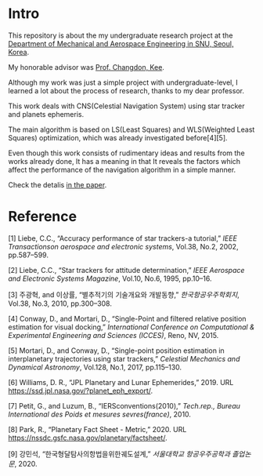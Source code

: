 # Intro
This repository is about the my undergraduate research project at the [Department of Mechanical and Aerospace Engineering in SNU, Seoul, Korea](https://aerospace.snu.ac.kr/). 

My honorable advisor was [Prof. Changdon, Kee](http://gnss.snu.ac.kr/bbs/board.php?bo_table=sub1_1).

Although my work was just a simple project with undergraduate-level, I learned a lot about the process of research, thanks to my dear professor.

This work deals with CNS(Celestial Navigation System) using star tracker and planets ephemeris.

The main algorithm is based on LS(Least Squares) and WLS(Weighted Least Squares) optimization, which was already investigated before[4][5].

Even though this work consists of rudimentary ideas and results from the works already done, It has a meaning in that It reveals the factors which affect the performance of the navigation algorithm in a simple manner.

Check the detalis [in the paper](./BS_Thesis.pdf).

# Reference
[1] Liebe, C.C., “Accuracy performance of star trackers-a tutorial,” _IEEE Transactionson aerospace and electronic systems_, Vol.38, No.2, 2002, pp.587–599.

[2] Liebe, C.C., “Star trackers for attitude determination,” _IEEE Aerospace and Electronic Systems Magazine_, Vol.10, No.6, 1995, pp.10–16.

[3] 주광혁, and 이상률, “별추적기의 기술개요와 개발동향,” _한국항공우주학회지_, Vol.38, No.3, 2010, pp.300–308.

[4] Conway, D., and Mortari, D., “Single-Point and filtered relative position estimation for visual docking,” _International Conference on Computational & Experimental Engineering and Sciences (ICCES)_, Reno, NV, 2015.

[5] Mortari, D., and Conway, D., “Single-point position estimation in interplanetary trajectories using star trackers,” _Celestial Mechanics and Dynamical Astronomy_, Vol.128, No.1, 2017, pp.115–130.

[6] Williams, D. R., “JPL Planetary and Lunar Ephemerides,” 2019. URL https://ssd.jpl.nasa.gov/?planet_eph_export/.

[7] Petit, G., and Luzum, B., “IERSconventions(2010),” _Tech.rep., Bureau International des Poids et mesures sevres(france)_, 2010.

[8] Park, R., “Planetary Fact Sheet - Metric,” 2020. URL https://nssdc.gsfc.nasa.gov/planetary/factsheet/.

[9] 강민석, “한국형달탐사의항법을위한궤도설계,” _서울대학교 항공우주공학과 졸업논문_, 2020.
